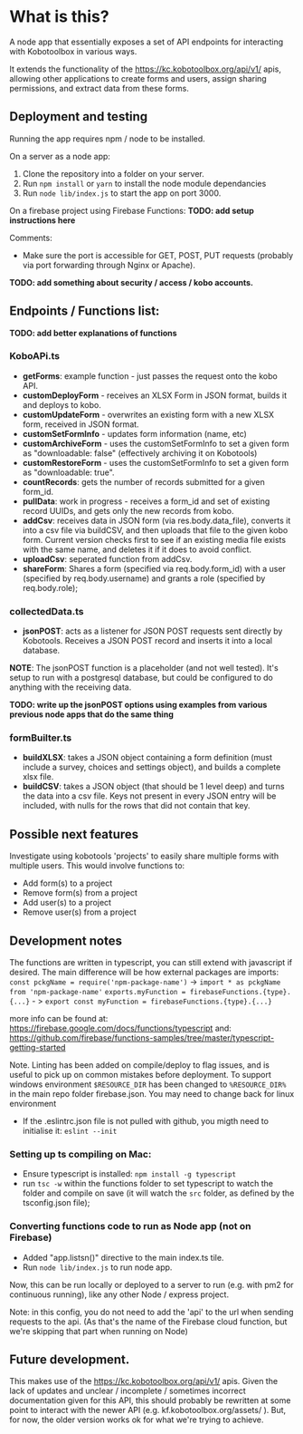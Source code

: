 # What is this?

A node app that essentially exposes a set of API endpoints for interacting with Kobotoolbox in various ways.

It extends the functionality of the https://kc.kobotoolbox.org/api/v1/ apis, allowing other applications to create forms and users, assign sharing permissions, and extract data from these forms.

## Deployment and testing

Running the app requires npm / node to be installed.

On a server as a node app:
1. Clone the repository into a folder on your server.
2. Run `npm install` or `yarn` to install the node module dependancies
3. Run `node lib/index.js` to start the app on port 3000.

On a firebase project using Firebase Functions:
__TODO: add setup instructions here__

Comments:
* Make sure the port is accessible for GET, POST, PUT requests (probably via port forwarding through Nginx or Apache).

__TODO: add something about security / access / kobo accounts.__

## Endpoints / Functions list:
__TODO: add better explanations of functions__
### KoboAPi.ts
* **getForms**: example function - just passes the request onto the kobo API.
* **customDeployForm** - receives an XLSX Form in JSON format, builds it and deploys to kobo.
* **customUpdateForm** - overwrites an existing form with a new XLSX form, received in JSON format.
* **customSetFormInfo** - updates form information (name, etc)
* **customArchiveForm** - uses the customSetFormInfo to set a given form as "downloadable: false" (effectively archiving it on Kobotools)
* **customRestoreForm** - uses the customSetFormInfo to set a given form as "downloadable: true".
* **countRecords**: gets the number of records submitted for a given form_id.
* **pullData**: work in progress - receives a form_id and set of existing record UUIDs, and gets only the new records from kobo.
* **addCsv**: receives data in JSON form (via res.body.data_file), converts it into a csv file via buildCSV, and then uploads that file to the given kobo form. Current version checks first to see if an existing media file exists with the same name, and deletes it if it does to avoid conflict.
* **uploadCsv**: seperated function from addCsv.
* **shareForm**: Shares a form (specified via req.body.form_id) with a user (specified by req.body.username) and grants a role (specified by req.body.role);

### collectedData.ts
* **jsonPOST**: acts as a listener for JSON POST requests sent directly by Kobotools. Receives a JSON POST record and inserts it into a local database. 

**NOTE**: The jsonPOST function is a placeholder (and not well tested). It's setup to run with a postgresql database, but could be configured to do anything with the receiving data.

__TODO: write up the jsonPOST options using examples from various previous node apps that do the same thing__

### formBuilter.ts
* **buildXLSX**: takes a JSON object containing a form definition (must include a survey, choices and settings object), and builds a complete xlsx file.
* **buildCSV**: takes a JSON object (that should be 1 level deep) and turns the data into a csv file. Keys not present in every JSON entry will be included, with nulls for the rows that did not contain that key.


## Possible next features
Investigate using kobotools 'projects' to easily share multiple forms with multiple users. This would involve functions to:

* Add form(s) to a project
* Remove form(s) from a project
* Add user(s) to a project
* Remove user(s) from a project


## Development notes

The functions are written in typescript, you can still extend with javascript if desired. The main difference will be how external packages are imports:
`const pckgName = require('npm-package-name')` -> `import * as pckgName from 'npm-package-name'`
`exports.myFunction = firebaseFunctions.{type}.{...}` - > `export const myFunction = firebaseFunctions.{type}.{...}`

more info can be found at: https://firebase.google.com/docs/functions/typescript
and: https://github.com/firebase/functions-samples/tree/master/typescript-getting-started

Note. Linting has been added on compile/deploy to flag issues, and is useful to pick up on common mistakes before deployment. To support windows environment `$RESOURCE_DIR` has been changed to `%RESOURCE_DIR%` in the main repo folder firebase.json. You may need to change back for linux environment

 - If the .eslintrc.json file is not pulled with github, you migth need to initialise it: `eslint --init`

### Setting up ts compiling on Mac:

 - Ensure typescript is installed: `npm install -g typescript`
 - run `tsc -w` within the functions folder to set typescript to watch the folder and compile on save (it will watch the `src` folder, as defined by the tsconfig.json file);
 

### Converting functions code to run as Node app (not on Firebase)
 - Added "app.listsn()" directive to the main index.ts tile.
 - Run `node lib/index.js` to run node app.

Now, this can be run locally or deployed to a server to run (e.g. with pm2 for continuous running), like any other Node / express project.

Note: in this config, you do not need to add the 'api' to the url when sending requests to the api. (As that's the name of the Firebase cloud function, but we're skipping that part when running on Node)


## Future development.
This makes use of the https://kc.kobotoolbox.org/api/v1/ apis. Given the lack of updates and unclear / incomplete / sometimes incorrect documentation given for this API, this should probably be rewritten at some point to interact with the newer API (e.g. kf.kobotoolbox.org/assets/ ). But, for now, the older version works ok for what we're trying to achieve.

